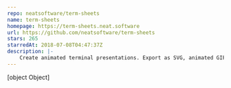 ```yaml
---
repo: neatsoftware/term-sheets
name: term-sheets
homepage: https://term-sheets.neat.software
url: https://github.com/neatsoftware/term-sheets
stars: 265
starredAt: 2018-07-08T04:47:37Z
description: |-
    Create animated terminal presentations. Export as SVG, animated GIF, or HTML+CSS
---
```


[object Object]
